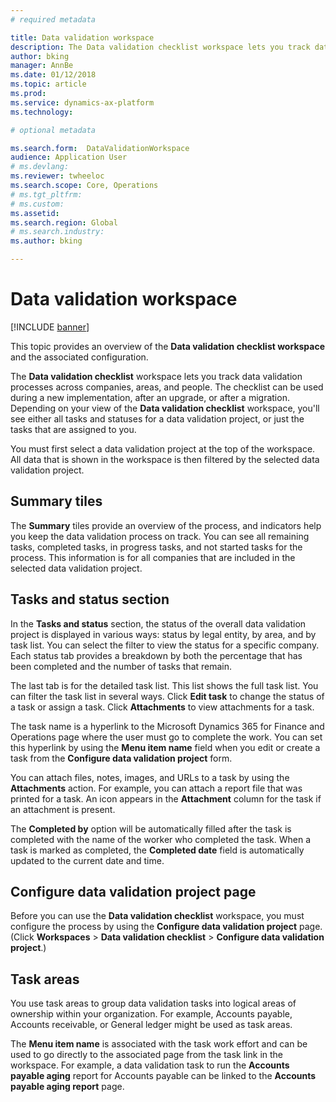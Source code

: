 ```yaml
---
# required metadata

title: Data validation workspace
description: The Data validation checklist workspace lets you track data validation processes across companies, areas, and people. The checklist can be used during a new implementation, after an upgrade, or after a migration.
author: bking
manager: AnnBe
ms.date: 01/12/2018
ms.topic: article
ms.prod: 
ms.service: dynamics-ax-platform
ms.technology: 

# optional metadata

ms.search.form:  DataValidationWorkspace
audience: Application User
# ms.devlang: 
ms.reviewer: twheeloc
ms.search.scope: Core, Operations
# ms.tgt_pltfrm: 
# ms.custom: 
ms.assetid: 
ms.search.region: Global 
# ms.search.industry: 
ms.author: bking

---
```


# Data validation workspace

[!INCLUDE [banner](../includes/banner.md)]

This topic provides an overview of the **Data validation checklist workspace** and
the associated configuration.

The **Data validation checklist** workspace lets you track data validation
processes across companies, areas, and people. The checklist can be used during
a new implementation, after an upgrade, or after a migration. Depending on your
view of the **Data validation checklist** workspace, you'll see either all
tasks and statuses for a data validation project, or just the tasks that are
assigned to you.

You must first select a data validation project at the top of the workspace. All
data that is shown in the workspace is then filtered by the selected data
validation project.

## Summary tiles

The **Summary** tiles provide an overview of the process, and indicators help you
keep the data validation process on track. You can see all remaining tasks,
completed tasks, in progress tasks, and not started tasks for the process. This
information is for all companies that are included in the selected data
validation project.

## Tasks and status section

In the **Tasks and status** section, the status of the overall data validation
project is displayed in various ways: status by legal entity, by area,
and by task list. You can select the filter to view the status for a specific
company. Each status tab provides a breakdown by both the percentage that has been
completed and the number of tasks that remain.

The last tab is for the detailed task list. This list shows the full task list.
You can filter the task list in several ways. Click **Edit task** to change the
status of a task or assign a task. Click **Attachments** to view attachments for a
task.

The task name is a hyperlink to the Microsoft Dynamics 365 for Finance and Operations page
where the user must go to complete the work. You can set this hyperlink by using
the **Menu item name** field when you edit or create a task from the **Configure
data validation project** form.

You can attach files, notes, images, and URLs to a task by using the
**Attachments** action. For example, you can attach a report file that was
printed for a task. An icon appears in the **Attachment** column for the task if
an attachment is present.

The **Completed by** option will be automatically filled after the task is
completed with the name of the worker who completed the task. When a task is marked as
completed, the **Completed date** field is automatically updated to the current
date and time.

## Configure data validation project page

Before you can use the **Data validation checklist** workspace, you must
configure the process by using the
**Configure data validation project** page. (Click **Workspaces** \> **Data
validation checklist** \> **Configure data validation project**.)

## Task areas

You use task areas to group data validation tasks into logical areas of
ownership within your organization. For example, Accounts payable, Accounts
receivable, or General ledger might be used as task areas.

The **Menu item name** is associated with the task work effort and can be used
to go directly to the associated page from the task link in the workspace. For
example, a data validation task to run the **Accounts payable aging** report for
Accounts payable can be linked to the **Accounts payable aging report** page.
